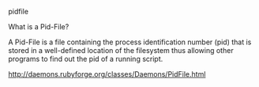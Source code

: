 pidfile

What is a Pid-File?

A Pid-File is a file containing the process identification number (pid) that is stored in a well-defined location of the filesystem thus allowing other programs to find out the pid of a running script.

http://daemons.rubyforge.org/classes/Daemons/PidFile.html


